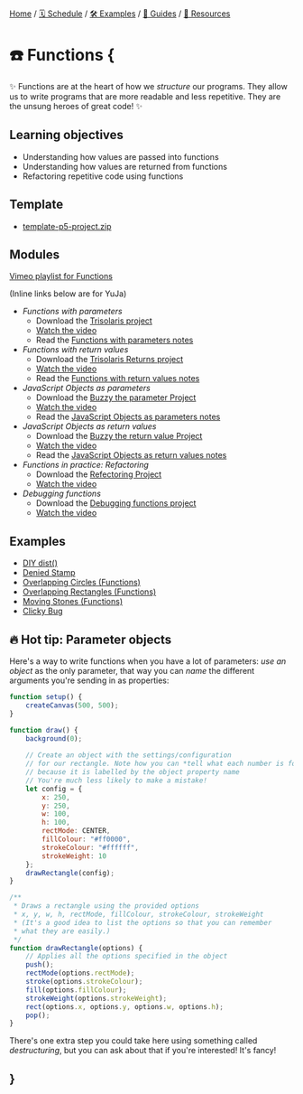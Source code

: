 [Home](../../) / [🗓 Schedule](../../schedule) / [🛠 Examples](../../examples/) / [💫 Guides](../../guides/) / [💎 Resources](../../resources.md)

# ☎️ Functions {

✨ Functions are at the heart of how we *structure* our programs. They allow us to write programs that are more readable and less repetitive. They are the unsung heroes of great code! ✨

## Learning objectives

- Understanding how values are passed into functions
- Understanding how values are returned from functions
- Refactoring repetitive code using functions

## Template

- [template-p5-project.zip](../../templates/template-p5-project.zip)

## Modules

[Vimeo playlist for Functions](https://vimeo.com/showcase/11842930?share=copy)

(Inline links below are for YuJa)

- *Functions with parameters* 
    - Download the [Trisolaris project](./examples/trisolaris.zip)
    - [Watch the video](https://concordia.yuja.com/V/Video?v=1085478&node=5999536&a=127200052)
    - Read the [Functions with parameters notes](./functions-with-parameters.md)
- *Functions with return values* 
    - Download the [Trisolaris Returns project](./examples/trisolaris-returns.zip)
    - [Watch the video](https://concordia.yuja.com/V/Video?v=1085479&node=5999544&a=173500209)
    - Read the [Functions with return values notes](./functions-with-return-values.md)
- *JavaScript Objects as parameters* 
    - Download the [Buzzy the parameter Project](./examples/buzzy-the-parameter.zip)
    - [Watch the video](https://concordia.yuja.com/V/Video?v=1085480&node=5999566&a=202007275)
    - Read the [JavaScript Objects as parameters notes](./javascript-objects-as-parameters.md)
- *JavaScript Objects as return values* 
    - Download the [Buzzy the return value Project](./examples/buzzy-the-return-value.zip)
    - [Watch the video](https://concordia.yuja.com/V/Video?v=1085481&node=5999576&a=39178082)
    - Read the [JavaScript Objects as return values notes](./javascript-objects-as-return-values.md)
- *Functions in practice: Refactoring*
    - Download the [Refectoring Project](./examples/refactoring.zip)
    - [Watch the video](https://concordia.yuja.com/V/Video?v=1085485&node=5999580&a=171884012)
- *Debugging functions*
    - Download the [Debugging functions project](../../debugging/debugging-functions.zip)
    - [Watch the video](https://concordia.yuja.com/V/Video?v=1085477&node=5999512&a=196867108)
    
## Examples

- [DIY dist()](https://editor.p5js.org/pippinbarr/sketches/QlqKv-8C8)
- [Denied Stamp](https://editor.p5js.org/pippinbarr/sketches/88JmODCt9)
- [Overlapping Circles (Functions)](https://editor.p5js.org/pippinbarr/sketches/Yc4eMdFyH)
- [Overlapping Rectangles (Functions)](https://editor.p5js.org/pippinbarr/sketches/dJyJ_NV4L)
- [Moving Stones (Functions)](https://editor.p5js.org/pippinbarr/sketches/IMjU5KE_N)
- [Clicky Bug](https://editor.p5js.org/pippinbarr/sketches/z8cKGbJff)


## 🔥 Hot tip: Parameter objects

Here's a way to write functions when you have a lot of parameters: *use an object* as the only parameter, that way you can *name* the different arguments you're sending in as properties:

```javascript
function setup() {
    createCanvas(500, 500);
}

function draw() {
    background(0);
    
    // Create an object with the settings/configuration
    // for our rectangle. Note how you can *tell what each number is for*
    // because it is labelled by the object property name
    // You're much less likely to make a mistake!
    let config = {
        x: 250,
        y: 250,
        w: 100,
        h: 100,
        rectMode: CENTER,
        fillColour: "#ff0000",
        strokeColour: "#ffffff",
        strokeWeight: 10
    };
    drawRectangle(config);
}

/**
 * Draws a rectangle using the provided options
 * x, y, w, h, rectMode, fillColour, strokeColour, strokeWeight
 * (It's a good idea to list the options so that you can remember
 * what they are easily.)
 */
function drawRectangle(options) {
    // Applies all the options specified in the object
    push();
    rectMode(options.rectMode);
    stroke(options.strokeColour);
    fill(options.fillColour);
    strokeWeight(options.strokeWeight);
    rect(options.x, options.y, options.w, options.h);
    pop();
}
```

There's one extra step you could take here using something called *destructuring*, but you can ask about that if you're interested! It's fancy!

## }
